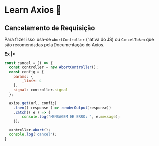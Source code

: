 # Learn Axios 👾

## Cancelamento de Requisição

Para fazer isso, usa-se `AbortController` (nativa do JS) ou `CancelToken` 
que são recomendadas pela Documentação do Axios.

**Ex |>**

```js
const cancel = () => {
  const controller = new AbortController();
  const config = {
    params: {
        _limit: 5
    },
    signal: controller.signal
  };

  axios.get(url, config)
    .then(( response ) => renderOutput(response))
    .catch(( e ) => {
        console.log("MENSAGEM DE ERRO: ", e.message);
    });

  controller.abort();
  console.log('cancel');
}
```
